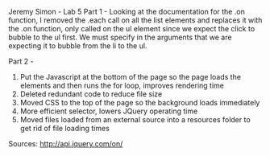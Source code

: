Jeremy Simon - Lab 5
Part 1 - Looking at the documentation for the .on function, I removed the .each call on all the list elements and replaces it with the .on function, only called on the ul element since we expect the click to bubble to the ul first. We must specify in the arguments that we are expecting it to bubble from the li to the ul.

Part 2 -
1. Put the Javascript at the bottom of the page so the page loads the elements and then runs the for loop, improves rendering time
2. Deleted redundant code to reduce file size
3. Moved CSS to the top of the page so the background loads immediately
4. More efficient selector, lowers JQuery operating time
5. Moved files loaded from an external source into a resources folder to get rid of file loading times

Sources:
http://api.jquery.com/on/